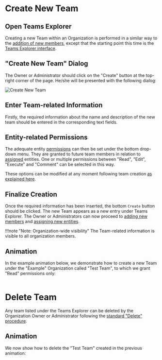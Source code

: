 # Create New Team 

## Open Teams Explorer

Creating a new Team within an Organization is performed in a similar way to the [addition of new members](add-remove-member.md), except that the starting point this time is the [Teams Explorer interface](../../ui/teams-explorer.md). 

## "Create New Team" Dialog

The Owner or Administrator should click on the  "Create" button  <i class="zmdi zmdi-plus-circle zmdi-hc-border"></i> at the top-right corner of the page. He/she will be presented with the following dialog:

![Create New Team](/images/create-new-team.png "Create New Team")

## Enter Team-related Information

Firstly, the required information about the name and description of the new team should be entered in the corresponding text fields. 

## Entity-related Permissions

The adequate entity [permissions](/entities-general/permissions.md) can then be set under the bottom drop-down menu. They are granted to future team members in relation to [assigned](../team/add-remove-entity.md) entities. One or multiple permissions between "Read", "Edit", "Execute" and "Comment" can be selected in this way. 

These options can be modified at any moment following team creation  [as explained here](../team/edit-permissions.md).

## Finalize Creation

Once the required information has been inserted, the bottom `Create` button should be clicked. The new Team  appears as a new entry under Teams Explorer. The Owner or Administrators can now proceed to [adding new members](../team/add-remove-member.md) and [assigning new entities](../team/add-remove-entity.md).

!!!note "Note: Organization-wide visibility"
    The Team-related information is visible to all organization members.

## Animation

In the example animation below, we demonstrate how to create a new Team under the "Example" Organization  called "Test Team", to which we  grant "Read" permissions only:

<img data-gifffer="/images/organization-add-team.gif">


# Delete Team 

Any team listed under the Teams Explorer can be deleted by the Organization Owner or Administrator following the [standard "Delete" procedure](/entities-general/actions/delete.md).

## Animation

We now show how to delete the  "Test Team" created in the previous animation:

<img data-gifffer="/images/organization-remove-team.gif">
